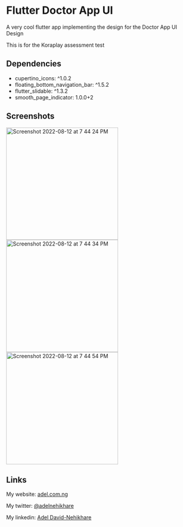 # Flutter Doctor App UI

<p>A very cool flutter app implementing the design for the Doctor App UI Design</p>
<p>This is for the Koraplay assessment test</p>

## Dependencies
  - cupertino_icons: ^1.0.2<br>
  - floating_bottom_navigation_bar: ^1.5.2<br>
  - flutter_slidable: ^1.3.2<br>
  - smooth_page_indicator: 1.0.0+2<br>
 
## Screenshots

<p>
<img width="300" alt="Screenshot 2022-08-12 at 7 44 24 PM" src="https://user-images.githubusercontent.com/18511990/184425394-ef563fc1-d5d7-4e6d-92f4-d6f27ff19c1e.png">
<img width="300" alt="Screenshot 2022-08-12 at 7 44 34 PM" src="https://user-images.githubusercontent.com/18511990/184425453-716ddbee-f589-4fd3-9f06-2111e16a42af.png">

<img width="300" alt="Screenshot 2022-08-12 at 7 44 54 PM" src="https://user-images.githubusercontent.com/18511990/184425584-94d8f2d2-f5e8-4cc0-9e1b-69eb5c57963e.png">
</p>

## Links

<p>My website: <a href="https://adel.com.ng">adel.com.ng</a></p>
<p>My twitter: <a href="https://twitter.com/adelnehikhare">@adelnehikhare</a></p>
<p>My linkedin: <a href="https://www.linkedin.com/in/adel-david-nehikhare-8982b3b5/">Adel David-Nehikhare</a></p>

